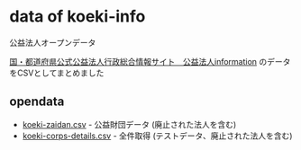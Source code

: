 # data of koeki-info

公益法人オープンデータ

[国・都道府県公式公益法人行政総合情報サイト　公益法人information](https://www.koeki-info.go.jp/) のデータをCSVとしてまとめました

## opendata

- [koeki-zaidan.csv](koeki-zaidan.csv) - 公益財団データ (廃止された法人を含む)
- [koeki-corps-details.csv](koeki-corps-details.csv) - 全件取得 (テストデータ、廃止された法人を含む)
